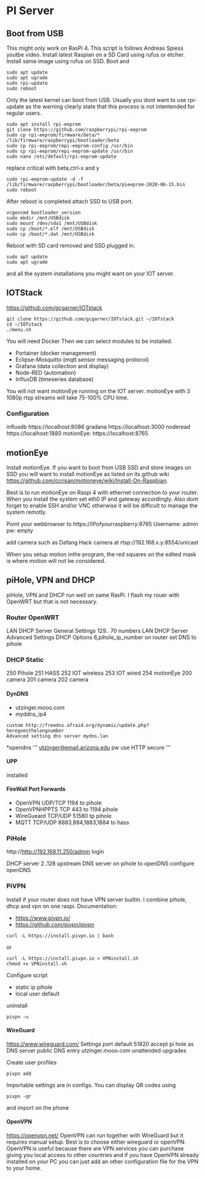# PI Server

## Boot from USB
This might only work on RasPi 4. This script is follows Andreas Spiess youtbe video.
Install latest Raspian on a SD Card using rufus or etcher.
Install same image using rufus on SSD.
Boot and
```
sudo apt update
sudo apt ugrade
sudo rpi-update
sudo reboot
```
Only the latest kernel can boot from USB. Usually you dont want to use rpi-update as the warning clearly state that this process is not intentended for regular users.
```
sudo apt install rpi-eeprom
git clone https://github.com/raspberrypi/rpi-eeprom
sudo cp rpi-eeprom/firmware/beta/* /lib/firmware/raspberrypi/bootloader/beta
sudo cp rpi-eeprom/repi-eeprom-config /usr/bin
sudo cp rpi-eeprom/repi-eeprom-update /usr/bin
sudo nano /etc/default/rpi-eeprom-update
```
replace critical with beta,ctrl-x and y
```
sudo rpi-eeprom-update -d -f /lib/firmware/raspberrypi/bootloader/beta/pieeprom-2020-06-15.bin
sudo reboot
```

After reboot is completed attach SSD to USB port.
```
vcgencmd bootloader_version
sudo mkdir /mnt/USBdisk
sudo mount /dev/sda1 /mnt/USBdisk
sudo cp /boot/*.elf /mnt/USBdisk
sudo cp /boot/*.dat /mnt/USBdisk
```

Reboot with SD card removed and SSD plugged in.
```
sudo apt update
sudo apt ugrade
```
and all the system installations you might want on your IOT server.

## IOTStack
https://github.com/gcgarner/IOTstack

```
git clone https://github.com/gcgarner/IOTstack.git ~/IOTstack
cd ~/IOTstack
./menu.sh
```
You will need Docker
Then we can select modules to be installed. 

* Portainer (docker management)
* Eclipse-Mosquitto (mqtt sensor messaging protocol)
* Grafana (data collection and display)
* Node-RED (automation)
* InfluxDB (timeseries database)

You will not want motionEye running on the IOT server.
motionEye with 3 1080p rtsp streams will take 75-100% CPU time.

### Configuration

influxdb https://localhost:8086
gradana https://localhost:3000
noderead https://localhost:1880
motionEye: https://localhost:8765

## motionEye
Install motionEye. If you want to boot from USB SSD and store images on SSD you will want to install motionEye as listed on its github wiki https://github.com/ccrisan/motioneye/wiki/Install-On-Raspbian. 

Best is to run motionEye on Raspi 4 with ethernet connection to your router. When you install the system set eth0 IP and gateway accordingly. Also dont forget to enable SSH and/or VNC otherwise it will be difficult to manage the system remotly.

Point your webbrowser to https://IPofyourraspberry:8765
Username: admin pw: empty

add camera such as Dafang Hack camera at rtsp://192.168.x.y:8554/unicast

When you setup motion inthe program, the red squares on the edited mask is where motion will not be considered.

## piHole, VPN and DHCP
piHole, VPN and DHCP run well on same RasPi.
I flash my rouer with OpenWRT but that is not necessary.

### Router OpenWRT
LAN DHCP Server General Settings 129.. 70 numbers
LAN DHCP Server Advanced Settings DHCP Options 6,pihole_ip_number
on router set DNS to pihole

### DHCP Static
250 Pihole
251 HASS
252 IOT wireless
253 IOT wired
254 motionEye
200 camera
201 camera
202 camera

#### DynDNS
* utzinger.mooo.com
* myddns_ip4 
```
custom http://freedns.afraid.org/dynamic/update.php?heregoesthelongnumber
Advanced setting dns server mydns.lan
```
*opendns 
'''
utzinger@email.arizona.edu pw 
use HTTP secure
'''

#### UPP
installed

#### FireWall Port Forwards
  * OpenVPN UDP/TCP 1194 to pihole
  * OpenVPNHPPTS TCP 443 to 1194 pihole
  * WireGueard TCP/UDP 51580 tp pihole
  * MQTT TCP/UDP 8883,884,1883,1884 to hass

### PiHole
http://http://192.168.11.250/admin
login

DHCP server 2..128
upstream DNS server on pihole to openDNS
configure openDNS

### PiVPN
Install if your router does not have VPN server builtin. I combine pihole, dhcp and vpn on one raspi.
Documentation: 
* https://www.pivpn.io/
* https://github.com/pivpn/pivpn

```
curl -L https://install.pivpn.io | bash
```
or
```
curl -L https://install.pivpn.io > VPNinstall.sh
chmod +x VPNinstall.sh
```

Configure script
* static ip pihole
* local user default

uninstall
```
pivpn -u
```
#### WireGuard
https://www.wireguard.com/
Settings
port default 51820
accept pi hole as DNS server
public DNS entry utzinger.mooo.com
unattended upgrades

Create user profiles
```
pivpn add
```

Importable settings are in configs. You can display QR codes using 
```
pivpn -qr
```
and import on the phone

#### OpenVPN
https://openvpn.net/
OpenVPN can run together with WireGuard but it requires manual setup. Best is to choose either wireguard or openVPN. OpenVPN is useful because there are VPN services you can purchase giving you local access to other countries and if you have OpenVPN already installed on your PC you can just add an other configuration file for the VPN to your home.
